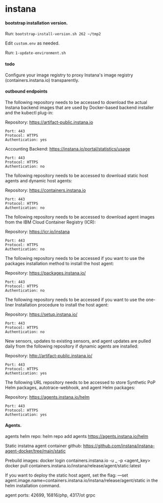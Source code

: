 # instana

#### bootstrap installation version.
Run: `bootstrap-install-version.sh 262 ~/tmp2`

Edit `custom.env` as needed.<br/>

Run: `1-update-environment.sh`<br/>


#### todo
Configure your image registry to proxy Instana's image registry (containers.instana.io) transparently.<br/>

#### outbound endpoints

The following repository needs to be accessed to download the actual Instana backend images that are used by Docker-based backend installer and the kubectl plug-in:

Repository: https://artifact-public.instana.io

    Port: 443
    Protocol: HTTPS
    Authentication: yes

Accounting Backend: https://instana.io/portal/statistics/usage

    Port: 443
    Protocol: HTTPS
    Authentication: no



The following repository needs to be accessed to download static host agents and dynamic host agents:

Repository: https://containers.instana.io

    Port: 443
    Protocol: HTTPS
    Authentication: no



The following repository needs to be accessed to download agent images from the IBM Cloud Container Registry (ICR):

Repository: https://icr.io/instana

    Port: 443
    Protocol: HTTPS
    Authentication: no


The following repository needs to be accessed if you want to use the packages installation method to install the host agent:

Repository: https://packages.instana.io/

    Port: 443
    Protocol: HTTPS
    Authentication: no



The following repository needs to be accessed if you want to use the one-liner Installation procedure to install the host agent:

Repository: https://setup.instana.io/

    Port: 443
    Protocol: HTTPS
    Authentication: no


New sensors, updates to existing sensors, and agent updates are pulled daily from the following repository if dynamic agents are installed:

Repository: http://artifact-public.instana.io/

    Port: 443
    Protocol: HTTPS
    Authentication: yes


The following URL repository needs to be accessed to store Synthetic PoP Helm packages, autotrace-webhook, and agent Helm packages:

Repository: https://agents.instana.io/helm

    Port: 443
    Protocol: HTTPS
    Authentication: yes

#### Agents.
agents helm repo: helm repo add agents https://agents.instana.io/helm

Static instatna agent container github:
https://github.com/instana/instana-agent-docker/tree/main/static

Prebuild images:
docker login containers.instana.io -u _ -p <agent_key>
docker pull containers.instana.io/instana/release/agent/static:latest

If you want to deploy the static host agent, set the flag:
—set agent.image.name=containers.instana.io/instana/release/agent/static in the helm installation command.

agent ports: 42699, 16816/php, 4317/ot grpc
